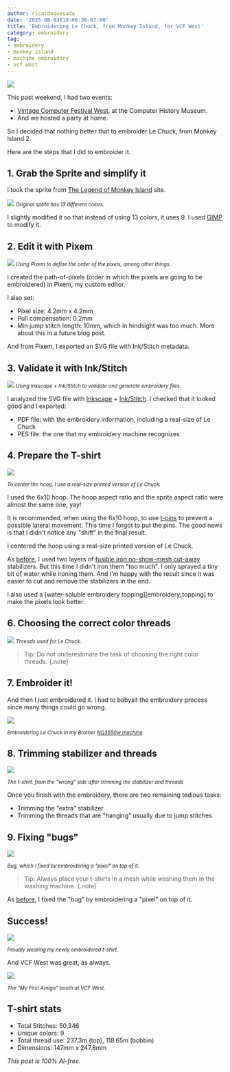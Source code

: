 ```yaml
---
author: ricardoquesada
date: '2025-08-03T19:06:36-07:00'
title: 'Embroidering Le Chuck, from Monkey Island, for VCF West'
category: embroidery
tag:
- embroidery
- monkey island
- machine embroidery
- vcf west
---
```


![](/images/le_chuck_tshirt_finish.jpg)

This past weekend, I had two events:

* [Vintage Computer Festival West][vcfwest], at the Computer History Museum.
* And we hosted a party at home.

So I decided that nothing better that to embroider Le Chuck,
from Monkey Island 2.

Here are the steps that I did to embroider it.

## 1. Grab the Sprite and simplify it

I took the sprite from [The Legend of Monkey Island][monkey_island_site] site.

![](/images/le_chuck_sprite_original.png)
<small>*Original sprite has 13 different colors.*</small>

I slightly modified it so that instead of using 13 colors, it uses 9.
I used [GIMP][gimp] to modify it.

## 2. Edit it with Pixem

![](/images/le_chuck_pixem.png)
<small>*Using Pixem to define the order of the pixels, among other things*.</small>

I created the path-of-pixels (order in which the pixels are going to be
embroidered) in Pixem, my custom editor.

I also set:

- Pixel size: 4.2mm x 4.2mm
- Pull compensation: 0.2mm
- Min jump stitch length: 10mm, which in hindsight was too much. 
  More about this in a future blog post.

And from Pixem, I exported an SVG file with Ink/Stitch metadata.

## 3. Validate it with Ink/Stitch

![](/images/le_chuck_inkscape.png)
<small>*Using Inkscape + Ink/Stitch to validate and generate embroidery
files.*</small>

I analyzed the SVG file with [Inkscape][inkscape] + [Ink/Stitch][inkstitch].
I checked that it looked good and I exported:

* PDF file: with the embroidery information, including a real-size of Le Chuck
* PES file: the one that my embroidery machine recognizes

## 4. Prepare the T-shirt

![](/images/le_chuck_paper.jpg)

<small>*To center the hoop, I use a real-size printed version of Le
Chuck.*</small>

I used the 6x10 hoop. The hoop aspect ratio and the sprite aspect ratio were
almost the same one, yay!

It is recommended, when using the 6x10 hoop, to use [t-pins][t_pins] to prevent
a possible lateral movement. This time I forgot to put the pins. The good news
is that I didn't notice any "shift" in the final result.

I centered the hoop using a real-size printed version of Le Chuck.

As [before][thimbleweed], I used two layers
of [fusible iron no-show-mesh cut-away][fusible_stabilizer]
stabilizers. But this time I didn't iron them "too much". I only sprayed a tiny
bit of water while ironing them. And I'm happy with the result since it was
easier to cut and remove the stabilizers in the end.

I also used a [water-soluble embroidery topping][embroidery_topping] to make the
pixels look better.

## 6. Choosing the correct color threads

![](/images/le_chuck_threads.jpg)
<small>*Threads used for Le Chuck.*</small>

> Tip: Do not underestimate the task of choosing the right color threads.
{.note}

## 7. Embroider it!

And then I just embroidered it. I had to babysit the embroidery process since
many things could go wrong.

![](/images/le_chuck_wip.jpg)

<small>*Embroidering Le Chuck in my Brother [NQ3550w machine][brother_nq3550w].*</small>

## 8. Trimming stabilizer and threads

![](/images/le_chuck_back.jpg)

<small>*The t-shirt, from the "wrong" side after trimming the stabilizer and threads*</small>

Once you finish with the embroidery, there are two remaining tedious tasks:

- Trimming the "extra" stabilizer
- Trimming the threads that are "hanging" usually due to jump stitches

## 9. Fixing "bugs"

![](/images/le_chuck_bug.jpg)

<small>*Bug, which I fixed by embroidering a "pixel" on top of it.*</small>

> Tip: Always place your t-shirts in a mesh while washing them in the washing
> machine.
> {.note}

As [before][thimbleweed], I fixed the "bug" by embroidering a "pixel" on top of
it.

## Success!

![](/images/le_chuck_person.jpg)

<small>*Proudly wearing my newly embroidered t-shirt.*</small>

And VCF West was great, as always.

![](/images/le_chuck_amiga.jpg)

<small>*The "My First Amiga" booth at VCF West.*</small>

## T-shirt stats

* Total Stitches: 50,346
* Unique colors: 9
* Total thread use: 237.3m (top), 118.65m (bobbin)
* Dimensions: 147mm x 247.8mm

*This post is 100% AI-free.*

[inkstitch]: https://www.inkstitch.org
[inkscape]: https://www.inkscape.org
[monkey_island_site]: https://legendofmi.com/characters/mi2/vga/
[GIMP]: https://www.gimp.org/
[brother_nq3550w]: https://www.brother-usa.com/products/nq3550w
[fusible_stabilizer]: https://www.amazon.com/dp/B08D6PMW6C?ref_=pe_386300_442618370_TE_sc_as_ri_0&th=1
[t_pins]: https://www.walmart.com/ip/Dritz-T-Pins/48647573
[thimbleweed]: /posts/embroidery-thimbleweed-park/
[vcfwest]: https://vcfed.org/events/vintage-computer-festival-west/